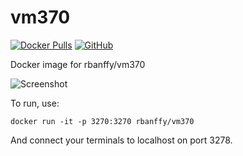 # vm370

[![Docker Pulls](https://img.shields.io/docker/pulls/rbanffy/vm370.svg)](https://hub.docker.com/r/rbanffy/vm370/)
[![GitHub](https://img.shields.io/github/license/rbanffy/vm370.svg)](https://github.com/rbanffy/vm370)

Docker image for rbanffy/vm370

![Screenshot](https://raw.githubusercontent.com/wiki/rbanffy/vm370/screenshot.png)

To run, use:

```shell
docker run -it -p 3270:3270 rbanffy/vm370
```

And connect your terminals to localhost on port 3278.
